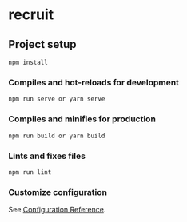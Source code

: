 # recruit

## Project setup
```
npm install
```

### Compiles and hot-reloads for development
```
npm run serve or yarn serve
```

### Compiles and minifies for production
```
npm run build or yarn build
```

### Lints and fixes files
```
npm run lint
```

### Customize configuration
See [Configuration Reference](https://cli.vuejs.org/config/).
